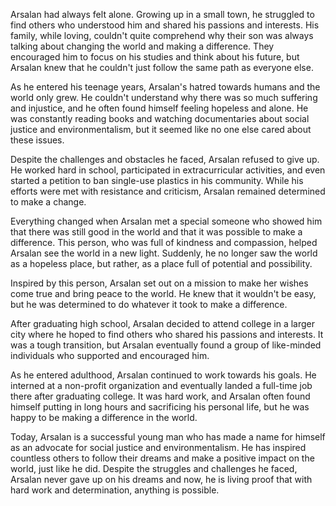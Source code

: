 Arsalan had always felt alone. Growing up in a small town, he struggled to find others who understood him and shared his passions and interests. His family, while loving, couldn't quite comprehend why their son was always talking about changing the world and making a difference. They encouraged him to focus on his studies and think about his future, but Arsalan knew that he couldn't just follow the same path as everyone else.

As he entered his teenage years, Arsalan's hatred towards humans and the world only grew. He couldn't understand why there was so much suffering and injustice, and he often found himself feeling hopeless and alone. He was constantly reading books and watching documentaries about social justice and environmentalism, but it seemed like no one else cared about these issues.

Despite the challenges and obstacles he faced, Arsalan refused to give up. He worked hard in school, participated in extracurricular activities, and even started a petition to ban single-use plastics in his community. While his efforts were met with resistance and criticism, Arsalan remained determined to make a change.

Everything changed when Arsalan met a special someone who showed him that there was still good in the world and that it was possible to make a difference. This person, who was full of kindness and compassion, helped Arsalan see the world in a new light. Suddenly, he no longer saw the world as a hopeless place, but rather, as a place full of potential and possibility.

Inspired by this person, Arsalan set out on a mission to make her wishes come true and bring peace to the world. He knew that it wouldn't be easy, but he was determined to do whatever it took to make a difference.

After graduating high school, Arsalan decided to attend college in a larger city where he hoped to find others who shared his passions and interests. It was a tough transition, but Arsalan eventually found a group of like-minded individuals who supported and encouraged him.

As he entered adulthood, Arsalan continued to work towards his goals. He interned at a non-profit organization and eventually landed a full-time job there after graduating college. It was hard work, and Arsalan often found himself putting in long hours and sacrificing his personal life, but he was happy to be making a difference in the world.

Today, Arsalan is a successful young man who has made a name for himself as an advocate for social justice and environmentalism. He has inspired countless others to follow their dreams and make a positive impact on the world, just like he did. Despite the struggles and challenges he faced, Arsalan never gave up on his dreams and now, he is living proof that with hard work and determination, anything is possible.